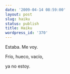 ```yaml
---
date: '2009-04-14 08:59:00'
layout: post
slug: haiku
status: publish
title: Haiku
wordpress_id: '370'
---
```


Estaba. Me voy.




Frío, hueco, vacío,




ya no estoy.
